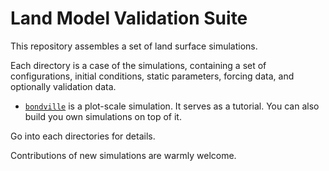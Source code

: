# Land Model Validation Suite

This repository assembles a set of land surface simulations.

Each directory is a case of the simulations, containing a set of configurations, initial conditions, static parameters, forcing data, and optionally validation data.

- [`bondville`](bondville) is a plot-scale simulation. It serves as a tutorial. You can also build you own simulations on top of it.

Go into each directories for details.

Contributions of new simulations are warmly welcome.
